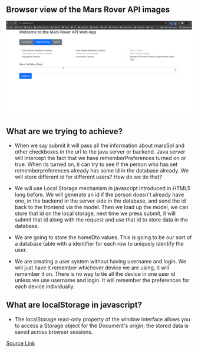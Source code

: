 ## Browser view of the Mars Rover API images

![Test](test2.gif)

## What are we trying to achieve?

- When we say submit it will pass all the information about marsSol and other checkboxes in the url to the java server or backend. Java server will intercept the fact that we have rememberPreferences turned on or true. When its turned on, it can try to see if the person who has set rememberpreferences already has some id in the database already. We will store different id for different users? How do we do that?
- We will use Local Storage mechanism in javascript introduced in HTML5 long before. We will generate an id if the person doesn't already have one, in the backend in the server side in the database, and send the id back to the frontend via the model. Then we load up the model, we can store that id on the local storage, next time we press submit, it will submit that id along with the request and use that id to store data in the database.

- We are going to store the homeDto values. This is going to be our sort of a database table with a identifier for each row to uniquely identify the user.

- We are creating a user system without having username and login. We will just have it remember whichever device we are using, it will remember it on. There is no way to tie all the device in one user id unless we use username and login. It will remember the preferences for each device individually. 

## What are localStorage in javascript?

- The localStorage read-only property of the window interface allows you to access a Storage object for the Document's origin; the stored data is saved across browser sessions.

[Source Link](https://blog.logrocket.com/localstorage-javascript-complete-guide/)
